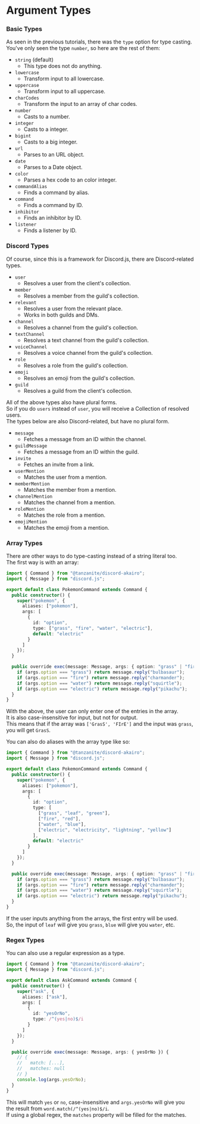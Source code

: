 <!-- markdownlint-disable MD001 -->

# Argument Types

### Basic Types

As seen in the previous tutorials, there was the `type` option for type casting.  
You've only seen the type `number`, so here are the rest of them:

- `string` (default)
  - This type does not do anything.
- `lowercase`
  - Transform input to all lowercase.
- `uppercase`
  - Transform input to all uppercase.
- `charCodes`
  - Transform the input to an array of char codes.
- `number`
  - Casts to a number.
- `integer`
  - Casts to a integer.
- `bigint`
  - Casts to a big integer.
- `url`
  - Parses to an URL object.
- `date`
  - Parses to a Date object.
- `color`
  - Parses a hex code to an color integer.
- `commandAlias`
  - Finds a command by alias.
- `command`
  - Finds a command by ID.
- `inhibitor`
  - Finds an inhibitor by ID.
- `listener`
  - Finds a listener by ID.

### Discord Types

Of course, since this is a framework for Discord.js, there are Discord-related types.

- `user`
  - Resolves a user from the client's collection.
- `member`
  - Resolves a member from the guild's collection.
- `relevant`
  - Resolves a user from the relevant place.
  - Works in both guilds and DMs.
- `channel`
  - Resolves a channel from the guild's collection.
- `textChannel`
  - Resolves a text channel from the guild's collection.
- `voiceChannel`
  - Resolves a voice channel from the guild's collection.
- `role`
  - Resolves a role from the guild's collection.
- `emoji`
  - Resolves an emoji from the guild's collection.
- `guild`
  - Resolves a guild from the client's collection.

All of the above types also have plural forms.  
So if you do `users` instead of `user`, you will receive a Collection of resolved users.  
The types below are also Discord-related, but have no plural form.

- `message`
  - Fetches a message from an ID within the channel.
- `guildMessage`
  - Fetches a message from an ID within the guild.
- `invite`
  - Fetches an invite from a link.
- `userMention`
  - Matches the user from a mention.
- `memberMention`
  - Matches the member from a mention.
- `channelMention`
  - Matches the channel from a mention.
- `roleMention`
  - Matches the role from a mention.
- `emojiMention`
  - Matches the emoji from a mention.

### Array Types

There are other ways to do type-casting instead of a string literal too.  
The first way is with an array:

```ts
import { Command } from "@tanzanite/discord-akairo";
import { Message } from "discord.js";

export default class PokemonCommand extends Command {
  public constructor() {
    super("pokemon", {
      aliases: ["pokemon"],
      args: [
        {
          id: "option",
          type: ["grass", "fire", "water", "electric"],
          default: "electric"
        }
      ]
    });
  }

  public override exec(message: Message, args: { option: "grass" | "fire" | "water" | "electric" }): Promise<Message> {
    if (args.option === "grass") return message.reply("bulbasaur");
    if (args.option === "fire") return message.reply("charmander");
    if (args.option === "water") return message.reply("squirtle");
    if (args.option === "electric") return message.reply("pikachu");
  }
}
```

With the above, the user can only enter one of the entries in the array.  
It is also case-insensitive for input, but not for output.  
This means that if the array was `['GrasS', 'FIrE']` and the input was `grass`, you will get `GrasS`.

You can also do aliases with the array type like so:

```ts
import { Command } from "@tanzanite/discord-akairo";
import { Message } from "discord.js";

export default class PokemonCommand extends Command {
  public constructor() {
    super("pokemon", {
      aliases: ["pokemon"],
      args: [
        {
          id: "option",
          type: [
            ["grass", "leaf", "green"],
            ["fire", "red"],
            ["water", "blue"],
            ["electric", "electricity", "lightning", "yellow"]
          ],
          default: "electric"
        }
      ]
    });
  }

  public override exec(message: Message, args: { option: "grass" | "fire" | "water" | "electric" }): Promise<Message> {
    if (args.option === "grass") return message.reply("bulbasaur");
    if (args.option === "fire") return message.reply("charmander");
    if (args.option === "water") return message.reply("squirtle");
    if (args.option === "electric") return message.reply("pikachu");
  }
}
```

If the user inputs anything from the arrays, the first entry will be used.  
So, the input of `leaf` will give you `grass`, `blue` will give you `water`, etc.

### Regex Types

You can also use a regular expression as a type.

```ts
import { Command } from "@tanzanite/discord-akairo";
import { Message } from "discord.js";

export default class AskCommand extends Command {
  public constructor() {
    super("ask", {
      aliases: ["ask"],
      args: [
        {
          id: "yesOrNo",
          type: /^(yes|no)$/i
        }
      ]
    });
  }

  public override exec(message: Message, args: { yesOrNo }) {
    // {
    //   match: [...],
    //   matches: null
    // }
    console.log(args.yesOrNo);
  }
}
```

This will match `yes` or `no`, case-insensitive and `args.yesOrNo` will give you the result from `word.match(/^(yes|no)$/i`.  
If using a global regex, the `matches` property will be filled for the matches.
